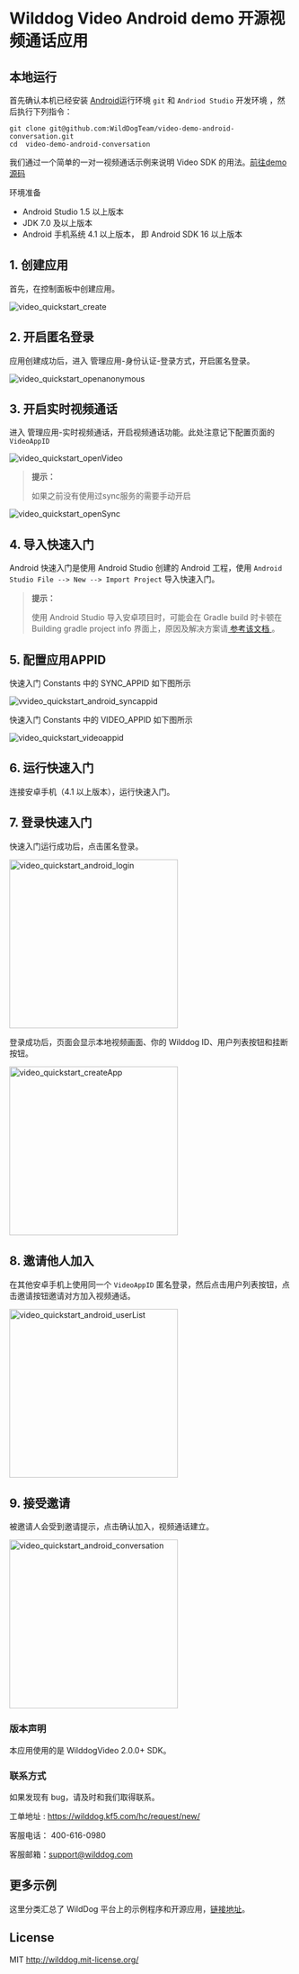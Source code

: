 # Wilddog Video Android demo 开源视频通话应用

## 本地运行
首先确认本机已经安装 [Android](http://developer.android.com/index.html)运行环境 `git` 和 `Andriod Studio` 开发环境 ，然后执行下列指令：

```
git clone git@github.com:WildDogTeam/video-demo-android-conversation.git
cd  video-demo-android-conversation
```


我们通过一个简单的一对一视频通话示例来说明 Video SDK 的用法。[前往demo源码](https://github.com/WildDogTeam/video-demo-android-conversation)

<div class="env">
    <p class="env-title">环境准备</p>
    <ul>
        <li> Android Studio 1.5 以上版本 </li>
        <li> JDK 7.0 及以上版本 </li>
        <li> Android 手机系统 4.1 以上版本， 即 Android SDK 16 以上版本 </li>
    </ul>
</div>


## 1. 创建应用

首先，在控制面板中创建应用。

<img src="/images/video_quickstart_create.png" alt="video_quickstart_create">

## 2. 开启匿名登录

应用创建成功后，进入 管理应用-身份认证-登录方式，开启匿名登录。

<img src="/images/openanonymous.png" alt="video_quickstart_openanonymous">

## 3. 开启实时视频通话

进入 管理应用-实时视频通话，开启视频通话功能。此处注意记下配置页面的 `VideoAppID`

<img src="/images/video_quickstart_openVideo.png" alt="video_quickstart_openVideo">

<blockquote class="notice">
  <p><strong>提示：</strong></p>
  如果之前没有使用过sync服务的需要手动开启
</blockquote>
<img src="/images/opensync.png" alt="video_quickstart_openSync">

## 4. 导入快速入门

Android 快速入门是使用 Android Studio 创建的 Android 工程，使用 `Android Studio File --> New --> Import Project` 导入快速入门。

<blockquote class="notice">
  <p><strong>提示：</strong></p>
  使用 Android Studio 导入安卓项目时，可能会在 Gradle build 时卡顿在 Building gradle project info 界面上，原因及解决方案请<a href='https://github.com/WildDogTeam/wilddog-doc2/blob/master/Android%20Studio%20Gradle%20%E9%85%8D%E7%BD%AE%E8%A7%A3%E5%86%B3%E6%96%B9%E6%A1%88.md'> 参考该文档 </a>。
</blockquote>

## 5. 配置应用APPID

快速入门 Constants 中的 SYNC_APPID 如下图所示

<img src="/images/video_quickstart_android_syncappid.jpg" alt="vvideo_quickstart_android_syncappid">

快速入门 Constants 中的 VIDEO_APPID 如下图所示

<img src="/images/video_quickstart_videoappid.png" alt="video_quickstart_videoappid">


## 6. 运行快速入门

连接安卓手机（4.1 以上版本），运行快速入门。

## 7. 登录快速入门

快速入门运行成功后，点击匿名登录。

<img src="/images/video_quickstart_android_login.jpg" alt="video_quickstart_android_login" width="300" >

登录成功后，页面会显示本地视频画面、你的 Wilddog ID、用户列表按钮和挂断按钮。

<img src="/images/video_quickstart_android_mainUI.jpg" alt="video_quickstart_createApp" width="300" >

## 8. 邀请他人加入

在其他安卓手机上使用同一个 `VideoAppID` 匿名登录，然后点击用户列表按钮，点击邀请按钮邀请对方加入视频通话。

<img src="/images/video_quickstart_android_userList.jpg" alt="video_quickstart_android_userList" width="300" >

## 9. 接受邀请

被邀请人会受到邀请提示，点击确认加入，视频通话建立。

<img src="/images/video_quickstart_android_conversation.jpg" alt="video_quickstart_android_conversation" width="300" >


### 版本声明
本应用使用的是 WilddogVideo 2.0.0+ SDK。

### 联系方式
如果发现有 bug，请及时和我们取得联系。

工单地址 : https://wilddog.kf5.com/hc/request/new/

客服电话： 400-616-0980

客服邮箱：support@wilddog.com

## 更多示例

这里分类汇总了 WildDog 平台上的示例程序和开源应用，[链接地址](https://github.com/WildDogTeam/wilddog-demos)。
　　

## License
MIT
http://wilddog.mit-license.org/
